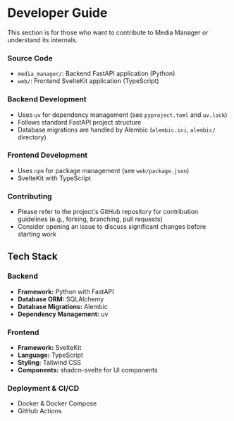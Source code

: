 # Developer Guide

This section is for those who want to contribute to Media Manager or understand its internals.

### Source Code

- `media_manager/`: Backend FastAPI application (Python)
- `web/`: Frontend SvelteKit application (TypeScript)

### Backend Development

- Uses `uv` for dependency management (see `pyproject.toml` and `uv.lock`)
- Follows standard FastAPI project structure
- Database migrations are handled by Alembic (`alembic.ini`, `alembic/` directory)

### Frontend Development

- Uses `npm` for package management (see `web/package.json`)
- SvelteKit with TypeScript

### Contributing

- Please refer to the project's GitHub repository for contribution guidelines (e.g., forking, branching, pull requests)
- Consider opening an issue to discuss significant changes before starting work

## Tech Stack

### Backend

- **Framework:** Python with FastAPI
- **Database ORM:** SQLAlchemy
- **Database Migrations:** Alembic
- **Dependency Management:** uv

### Frontend

- **Framework:** SvelteKit
- **Language:** TypeScript
- **Styling:** Tailwind CSS
- **Components:** shadcn-svelte for UI components

### Deployment & CI/CD

- Docker & Docker Compose
- GitHub Actions